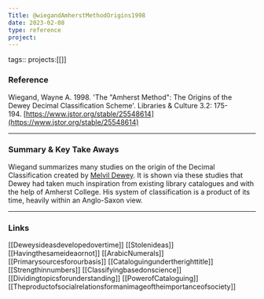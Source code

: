 ```yaml
---
Title: @wiegandAmherstMethodOrigins1998
date: 2023-02-08
type: reference
project:
---
```


tags::
projects:[[]]

### Reference 

Wiegand, Wayne A. 1998. 'The "Amherst Method": The Origins of the Dewey Decimal Classification Scheme'. Libraries & Culture 3.2: 175-194. [https://www.jstor.org/stable/25548614](https://www.jstor.org/stable/25548614)


---

### Summary & Key Take Aways

Wiegand summarizes many studies on the origin of the Decimal Classification created by [Melvil Dewey](https://en.wikipedia.org/wiki/Melvil_Dewey). It is shown via these studies that Dewey had taken much inspiration from existing library catalogues and with the help of Amherst College. His system of classification is a product of its time, heavily within an Anglo-Saxon view.

--- 

### Links
[[Deweysideasdevelopedovertime]]
[[Stolenideas]]
[[Havingthesameideaornot]]
[[ArabicNumerals]]
[[Primarysourcesforourbasis]]
[[Cataloguingundertherighttitle]]
[[Strengthinnumbers]]
[[Classifyingbasedonscience]]
[[Dividingtopicsforunderstanding]]
[[PowerofCataloguing]]
[[Theproductofsocialrelationsformanimageoftheimportanceofsociety]]